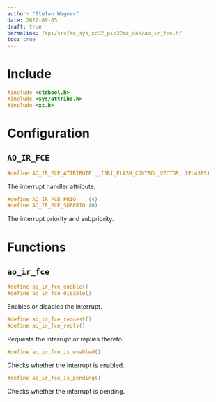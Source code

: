 ```yaml
---
author: "Stefan Wagner"
date: 2022-09-05
draft: true
permalink: /api/src/ao_sys_xc32_pic32mz_dak/ao_ir_fce.h/
toc: true
---
```


# Include

```c
#include <stdbool.h>
#include <sys/attribs.h>
#include <xc.h>
```

# Configuration

## `AO_IR_FCE`

```c
#define AO_IR_FCE_ATTRIBUTE __ISR(_FLASH_CONTROL_VECTOR, IPL4SRS)
```

The interrupt handler attribute.

```c
#define AO_IR_FCE_PRIO    (4)
#define AO_IR_FCE_SUBPRIO (0)
```

The interrupt priority and subpriority.

# Functions

## `ao_ir_fce`

```c
#define ao_ir_fce_enable()
#define ao_ir_fce_disable()
```

Enables or disables the interrupt.

```c
#define ao_ir_fce_request()
#define ao_ir_fce_reply()
```

Requests the interrupt or replies thereto.

```c
#define ao_ir_fce_is_enabled()
```

Checks whether the interrupt is enabled.

```c
#define ao_ir_fce_is_pending()
```

Checks whether the interrupt is pending.
